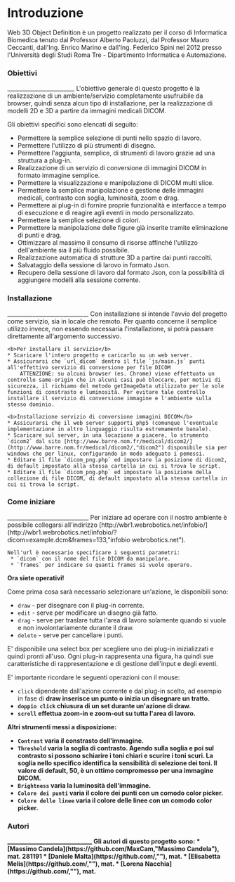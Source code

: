 Introduzione
============
Web 3D Object Definition è un progetto realizzato per il corso di Informatica Biomedica tenuto dal Professor Alberto Paoluzzi, dal Professor Mauro Ceccanti, dall'Ing. Enrico Marino e dall'Ing. Federico Spini nel 2012 presso l'Università degli Studi Roma Tre - Dipartimento Informatica e Automazione.

<h3 id="11">Obiettivi</h3>
________________________
L'obiettivo generale di questo progetto è la realizzazione di un ambiente/servizio completamente usufruibile da browser, quindi senza alcun tipo di installazione, per la realizzazione di modelli 2D e 3D a partire da immagini medicali DICOM.

Gli obiettivi specifici sono elencati di seguito:
* Permettere la semplice selezione di punti nello spazio di lavoro.
* Permettere l'utilizzo di più strumenti di disegno.
* Permettere l'aggiunta, semplice, di strumenti di lavoro grazie ad una struttura a plug-in.
* Realizzazione di un servizio di conversione di immagini DICOM in formato immagine semplice.
* Permettere la visualizzazione e manipolazione di DICOM multi slice.
* Permettere la semplice manipolazione e gestione delle immagini medicali, contrasto con soglia, luminosità, zoom e drag.
* Permettere ai plug-in di fornire proprie funzionalità e interfacce a tempo di esecuzione e di reagire agli eventi in modo personalizzato.
* Permettere la semplice selezione di colori.
* Permettere la manipolazione delle figure già inserite tramite eliminazione di punti e drag.
* Ottimizzare al massimo il consumo di risorse affinché l'utilizzo dell'ambiente sia il più fluido possibile.
* Realizzazione automatica di strutture 3D a partire dai punti raccolti.
* Salvataggio della sessione di larovo in formato Json.
* Recupero della sessione di lavoro dal formato Json, con la possibilità di aggiungere modelli alla sessione corrente.

<h3 id="12">Installazione</h3>
_____________________________
Con installazione si intende l'avvio del progetto come servizio, sia in locale che remoto.
Per quanto concerne il semplice utilizzo invece, non essendo necessaria l'installazione, si potrà passare direttamente all'argomento successivo.

    <b>Per installare il servizio</b>
    * Scaricare l'intero progetto e caricarlo su un web server.
    * Assicurarsi che `url_dicom` dentro il file `js/main.js` punti all'effettivo servizio di conversione per file DICOM
        ATTENZIONE: su alcuni browser (es. Chrome) viene effettuato un controllo same-origin che in alcuni casi può bloccare, per motivi di sicurezza, il richiamo del metodo getImageData utilizzato per le sole funzioni di constrasto e luminosità. Per evitare tale controllo installare il servizio di conversione immagine e l'ambiente sulla stesso dominio.

    <b>Installazione servizio di conversione immagini DICOM</b>
    * Assicurarsi che il web server supporti php5 (comunque l'eventuale implementazione in altro linguaggio risulta estremamente banale).
    * Scaricare sul server, in una locazione a piacere, lo strumento `dicom2` dal sito [http://www.barre.nom.fr/medical/dicom2/](http://www.barre.nom.fr/medical/dicom2/,"dicom2") disponibile sia per windows che per linux, configurando in modo adeguato i pemessi.
    * Editare il file `dicom_png.php` ed impostare la posizione di dicom2, di default impostato alla stessa cartella in cui si trova lo script.
    * Editare il file `dicom_png.php` ed impostare la posizione della collezione di file DICOM, di default impostato alla stessa cartella in cui si trova lo script.

<h3 id="13">Come iniziare</h3>
_____________________________
Per iniziare ad operare con il nostro ambiente è possibile collegarsi all'indirizzo [http://wbr1.webrobotics.net/infobio/](http://wbr1.webrobotics.net/infobio/?dicom=example.dcm&frames=133,"infobio webrobotics.net").

    Nell'url è necessario specificare i seguenti parametri:
     * `dicom` con il nome del file DICOM da manipolare.
     * `frames` per indicare su quanti frames si vuole operare.

<b>Ora siete operativi!</b>

Come prima cosa sarà necessario selezionare un'azione, le disponibili sono:
* `draw` - per disegnare con il plug-in corrente.
* `edit` - serve per modificare un disegno già fatto.
* `drag` - serve per traslare tutta l'area di lavoro solamente quando si vuole e non involontariamente durante il draw.
* `delete` - serve per cancellare i punti.

E' disponibile una select box per scegliere uno dei plug-in inizializzati e quindi pronti all'uso. Ogni plug-in rappresenta una figura, ha quindi sue caratteristiche di rappresentazione e di gestione dell'input e degli eventi.

E' importante ricordare le seguenti operazioni con il mouse:
* `click` dipendente dall'azione corrente e dal plug-in scelto, ad esempio in fase di <b>draw<b/> inserisce un punto o inizia un disegnare un tratto.
* `doppio click` chiusura di un set durante un'azione di <b>draw</b>.
* `scroll` effettua zoom-in e zoom-out su tutta l'area di lavoro.

Altri strumenti messi a disposizione:
* `Contrast` varia il constrasto dell'immagine.
* `Threshold` varia la soglia di contrasto. Agendo sulla soglia e poi sul contrasto si possono schiarire i toni chiari e scurire i toni scuri. La soglia nello specifico identifica la sensibilità di selezione dei toni. Il valore di default, 50, è un ottimo compromesso per una immagine DICOM.
* `Brightness` varia la luminosità dell'immagine.
* `Colore dei punti` varia il colore dei punti con un comodo color picker.
* `Colore delle linee` varia il colore delle linee con un comodo color picker.

<h3 id="14">Autori</h3>
_____________________________
Gli autori di questo progetto sono:
* [Massimo Candela](https://github.com/MaxCam,"Massimo Candela"), mat. 281191
* [Daniele Malta](https://github.com/,""), mat.
* [Elisabetta Melis](https://github.com/,""), mat.
* [Lorena Nacchia](https://github.com/,""), mat.
